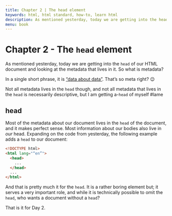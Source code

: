 ```yaml
---
title: Chapter 2 | The head element
keywords: html, html standard, how-to, learn html
description: As mentioned yesterday, today we are getting into the head of our HTML document and looking at the metadata that lives in it.
menu: book
---
```


# Chapter 2 - The `head` element

As mentioned yesterday, today we are getting into the `head` of our HTML document and looking at the metadata that lives in it. So what is metadata?

In a single short phrase, it is [“data about data”](https://en.wikipedia.org/wiki/Metadata). That’s so meta right? 😉

Not all metadata lives in the `head` though, and not all metadata that lives in the `head` is necessarily descriptive, but I am getting a-`head` of myself #lame

## head

Most of the metadata about our document lives in the `head` of the document, and it makes perfect sense. Most information about our bodies also live in _our_ head. Expanding on the code from yesterday, the following example adds a `head` to our document:

```html
<!DOCTYPE html>
<html lang="“en”">
  <head>
    ...
  </head>
  ...
</html>
```

And that is pretty much it for the `head`. It is a rather boring element but; it serves a very important role, and while it is technically possible to omit the `head`, who wants a document without a `head`?

That is it for Day 2.
